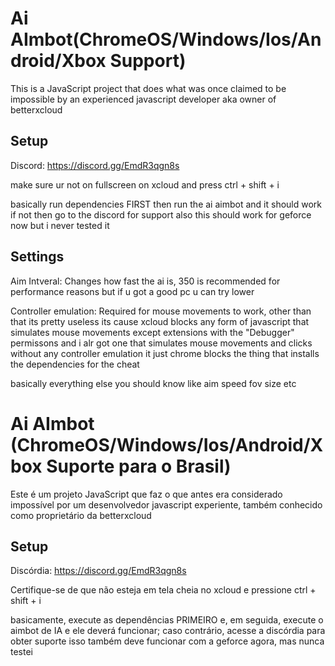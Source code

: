 # Ai AImbot(ChromeOS/Windows/Ios/Android/Xbox Support)

This is a JavaScript project that does what was once claimed to be impossible by an experienced javascript developer aka owner of betterxcloud
## Setup
Discord: https://discord.gg/EmdR3qgn8s

make sure ur not on fullscreen on xcloud and press ctrl + shift + i

basically run dependencies FIRST then run the ai aimbot and it should work if not then go to the discord for support
also this should work for geforce now but i never tested it


## Settings

Aim Intveral: Changes how fast the ai is, 350 is recommended for performance reasons but if u got a good pc u can try lower

Controller emulation: Required for mouse movements to work, other than that its pretty useless its cause xcloud blocks any form of javascript that simulates mouse movements except extensions with the "Debugger" permissons and i alr got one that simulates mouse movements and clicks without any controller emulation it just chrome blocks the thing that installs the dependencies for the cheat

basically everything else you should know like aim speed fov size etc



# Ai AImbot (ChromeOS/Windows/Ios/Android/Xbox Suporte para o Brasil)

Este é um projeto JavaScript que faz o que antes era considerado impossível por um desenvolvedor javascript experiente, também conhecido como proprietário da betterxcloud
## Setup
Discórdia: https://discord.gg/EmdR3qgn8s

Certifique-se de que não esteja em tela cheia no xcloud e pressione ctrl + shift + i

basicamente, execute as dependências PRIMEIRO e, em seguida, execute o aimbot de IA e ele deverá funcionar; caso contrário, acesse a discórdia para obter suporte
isso também deve funcionar com a geforce agora, mas nunca testei

